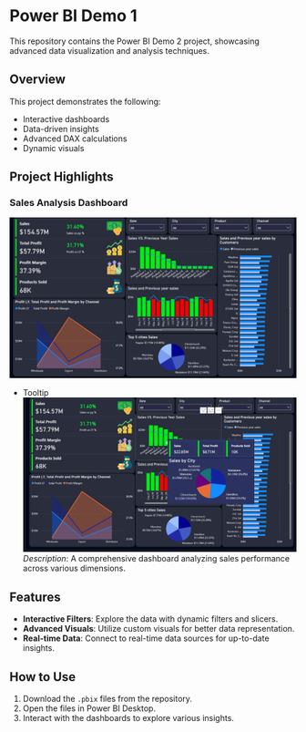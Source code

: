 ﻿# Power BI Demo 1

This repository contains the Power BI Demo 2 project, showcasing advanced data visualization and analysis techniques.

## Overview

This project demonstrates the following:
- Interactive dashboards
- Data-driven insights
- Advanced DAX calculations
- Dynamic visuals

## Project Highlights

### Sales Analysis Dashboard

![Dashboard](./Images/image.png)

- Tooltip
![Tooltip](./Images/image-2.png)
*Description*: A comprehensive dashboard analyzing sales performance across various dimensions.

## Features
- **Interactive Filters**: Explore the data with dynamic filters and slicers.
- **Advanced Visuals**: Utilize custom visuals for better data representation.
- **Real-time Data**: Connect to real-time data sources for up-to-date insights.

## How to Use
1. Download the `.pbix` files from the repository.
2. Open the files in Power BI Desktop.
3. Interact with the dashboards to explore various insights.

